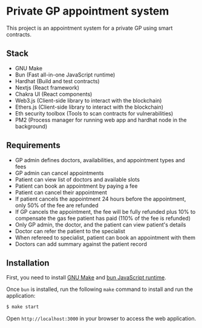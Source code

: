 # Private GP appointment system

This project is an appointment system for a private GP using smart contracts.

## Stack

- GNU Make
- Bun (Fast all-in-one JavaScript runtime)
- Hardhat (Build and test contracts)
- Nextjs (React framework)
- Chakra UI (React components)
- Web3.js (Client-side library to interact with the blockchain)
- Ethers.js (Client-side library to interact with the blockchain)
- Eth security toolbox (Tools to scan contracts for vulnerabilities)
- PM2 (Process manager for running web app and hardhat node in the background)

## Requirements

- GP admin defines doctors, availabilities, and appointment types and fees
- GP admin can cancel appointments
- Patient can view list of doctors and available slots
- Patient can book an appointment by paying a fee
- Patient can cancel their appointment
- If patient cancels the appointment 24 hours before the appointment, only 50% of the fee are refunded
- If GP cancels the appointment, the fee will be fully refunded plus 10% to compensate the gas fee patient has paid (110% of the fee is refunded)
- Only GP admin, the doctor, and the patient can view patient's details
- Doctor can refer the patient to the specialist
- When refereed to specialist, patient can book an appointment with them
- Doctors can add summary against the patient record

## Installation

First, you need to install [GNU Make](https://www.gnu.org/software/make/) and [bun JavaScript runtime](https://bun.sh).

Once `bun` is installed, run the following `make` command to install and run the application:

```sh
$ make start
```

Open `http://localhost:3000` in your browser to access the web application.
